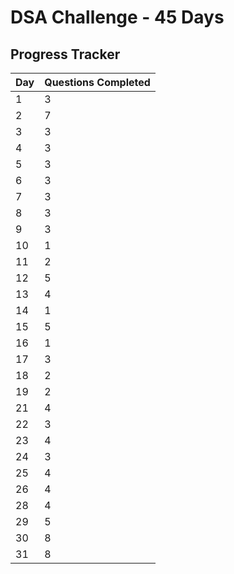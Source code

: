 # DSA Challenge - 45 Days

## Progress Tracker

| Day  | Questions Completed  |
|------|----------------------|
| 1    |   3                  |
| 2    |   7                  |
| 3    |   3                  |
| 4    |   3                  |
| 5    |   3                  |
| 6    |   3                  |
| 7    |   3                  |
| 8    |   3                  |
| 9    |   3                  |
| 10   |   1                  |
| 11   |   2                  |
| 12   |   5                  |
| 13   |   4                  |
| 14   |   1                  |
| 15   |   5                  |
| 16   |   1                  |
| 17   |   3                  |
| 18   |   2                  |
| 19   |   2                  |
| 21   |   4                  |
| 22   |   3                  |
| 23   |   4                  |
| 24   |   3                  |
| 25   |   4                  |
| 26   |   4                  |
| 28   |   4                  |
| 29   |   5                  |
| 30   |   8                  |
| 31   |   8                  |



